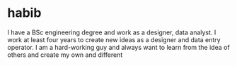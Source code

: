 # habib
I have a BSc engineering degree and work as a designer, data analyst. I work at least four years to create new ideas as a designer and data entry operator. I am a hard-working guy and always want to learn from the idea of others and create my own and different

